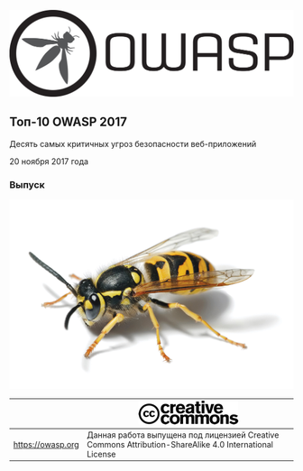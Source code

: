 ![OWASP LOGO](images/OWASP_logo.png)

## Топ-10 OWASP 2017

Десять самых критичных угроз безопасности веб-приложений

20 ноября 2017 года

### Выпуск



![WASP Logo URL TBA](images/front-wasp.png)

|  | ![Creative Commons License Logo](images/front-cc.png) |
| -- | -- |
| https://owasp.org | Данная работа выпущена под лицензией Creative Commons Attribution-ShareAlike 4.0 International License |





